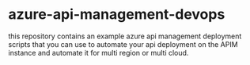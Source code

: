 # azure-api-management-devops
this repository contains an example azure api management deployment scripts that you can use to automate your api deployment on the APIM instance and automate it for multi region or multi cloud. 
